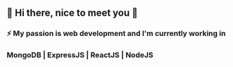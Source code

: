 ## 👋 Hi there, nice to meet you 👋
### ⚡ My passion is web development and I'm currently working in 
### MongoDB | ExpressJS | ReactJS | NodeJS
<!--
**SorinGabriel02/SorinGabriel02** is a ✨ _special_ ✨ repository because its `README.md` (this file) appears on your GitHub profile.

Here are some ideas to get you started:

- 🔭 I’m currently working on ...
- 🌱 I’m currently learning ...
- 👯 I’m looking to collaborate on ...
- 🤔 I’m looking for help with ...
- 💬 Ask me about ...
- 📫 How to reach me: ...
- 😄 Pronouns: ...
- ⚡ Fun fact: ...
-->
